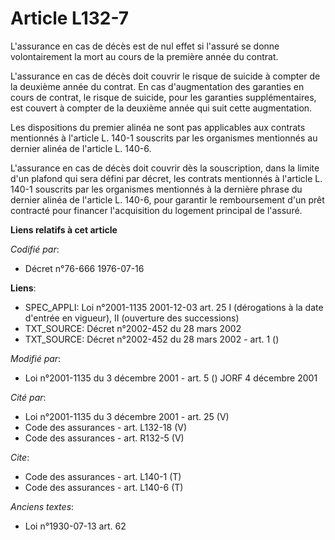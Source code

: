 # Article L132-7

L'assurance en cas de décès est de nul effet si l'assuré se donne volontairement la mort au cours de la première année du
contrat.

L'assurance en cas de décès doit couvrir le risque de suicide à compter de la deuxième année du contrat. En cas
d'augmentation des garanties en cours de contrat, le risque de suicide, pour les garanties supplémentaires, est couvert à
compter de la deuxième année qui suit cette augmentation.

Les dispositions du premier alinéa ne sont pas applicables aux contrats mentionnés à l'article L. 140-1 souscrits par les
organismes mentionnés au dernier alinéa de l'article L. 140-6.

L'assurance en cas de décès doit couvrir dès la souscription, dans la limite d'un plafond qui sera défini par décret, les
contrats mentionnés à l'article L. 140-1 souscrits par les organismes mentionnés à la dernière phrase du dernier alinéa de
l'article L. 140-6, pour garantir le remboursement d'un prêt contracté pour financer l'acquisition du logement principal de
l'assuré.

**Liens relatifs à cet article**

_Codifié par_:

  - Décret n°76-666 1976-07-16

**Liens**:

  - SPEC_APPLI: Loi n°2001-1135 2001-12-03 art. 25 I (dérogations à la date d'entrée en vigueur), II (ouverture des successions)
  - TXT_SOURCE: Décret n°2002-452 du 28 mars 2002
  - TXT_SOURCE: Décret n°2002-452 du 28 mars 2002 - art. 1 ()

_Modifié par_:

  - Loi n°2001-1135 du 3 décembre 2001 - art. 5 () JORF 4 décembre 2001

_Cité par_:

  - Loi n°2001-1135 du 3 décembre 2001 - art. 25 (V)
  - Code des assurances - art. L132-18 (V)
  - Code des assurances - art. R132-5 (V)

_Cite_:

  - Code des assurances - art. L140-1 (T)
  - Code des assurances - art. L140-6 (T)

_Anciens textes_:

  - Loi n°1930-07-13 art. 62
